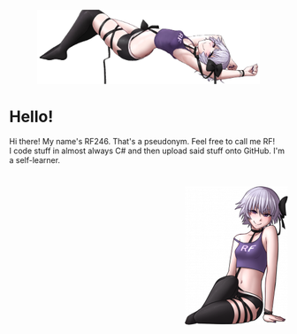 <p align="center">
  <img src="https://raw.githubusercontent.com/RF246/RF246/main/banner.png" style="width: 80%;"/>
</p>

# Hello!

Hi there! My name's RF246. That's a pseudonym. Feel free to call me RF!</br>
I code stuff in almost always C# and then upload said stuff onto GitHub. I'm a self-learner.</br>

# 

<p align="right">
  <img src="https://raw.githubusercontent.com/RF246/RF246/main/sit.png" />
</p>
